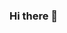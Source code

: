 ### Hi there 👋

<!--
**HKaslikar/HKaslikar** is a ✨ _special_ ✨ repository because its `README.md` (this file) appears on your GitHub profile.

Here are some ideas to get you started:

- 🔭 I’m currently working on Java & React.
- 🌱 I’m currently learning DSA and Backend .
- 💬 Ask me about any help in Tech.
- 📫 How to reach me: https://www.linkedin.com/in/harsha-kaslikar-686544218/


